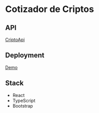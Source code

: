 # Cotizador de Criptos

## API
[CriptoApi](https://min-api.cryptocompare.com/)

## Deployment
[Demo](https://jutaga.github.io/ReactCripto/)

## Stack
- React
- TypeScript
- Bootstrap
